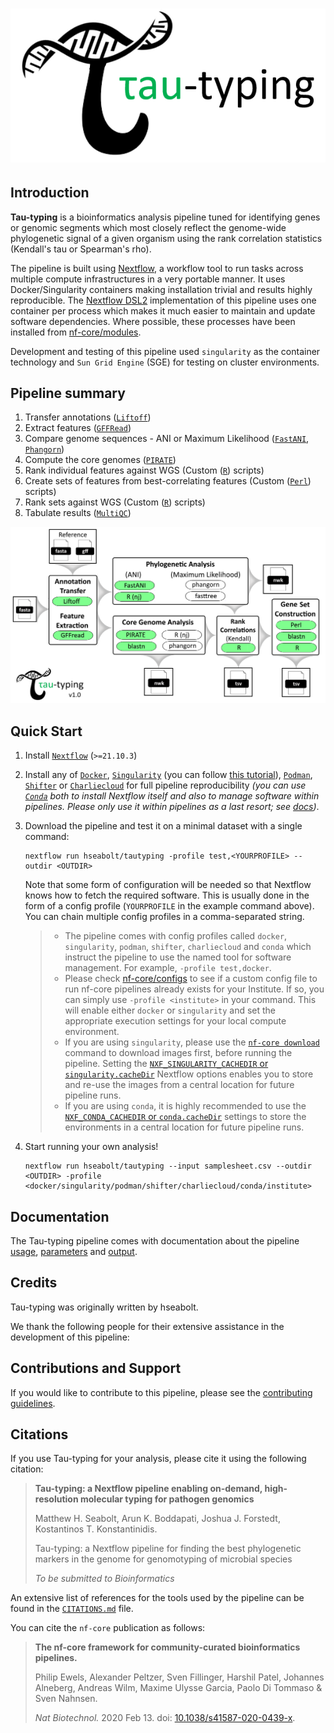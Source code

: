 # ![Tau-typing](docs/images/tautyping_logo_light.png#gh-light-mode-only) 

## Introduction

**Tau-typing** is a bioinformatics analysis pipeline tuned for identifying genes or genomic segments which most closely reflect the genome-wide phylogenetic signal of a given organism using the rank correlation statistics (Kendall's tau or Spearman's rho).

The pipeline is built using [Nextflow](https://www.nextflow.io), a workflow tool to run tasks across multiple compute infrastructures in a very portable manner. It uses Docker/Singularity containers making installation trivial and results highly reproducible. The [Nextflow DSL2](https://www.nextflow.io/docs/latest/dsl2.html) implementation of this pipeline uses one container per process which makes it much easier to maintain and update software dependencies. Where possible, these processes have been installed from [nf-core/modules](https://github.com/nf-core/modules).

Development and testing of this pipeline used `singularity` as the container technology and `Sun Grid Engine` (SGE) for testing on cluster environments. 


## Pipeline summary

1. Transfer annotations ([`Liftoff`](https://academic.oup.com/bioinformatics/article/37/12/1639/6035128))
2. Extract features ([`GFFRead`](https://github.com/gpertea/gffread))
3. Compare genome sequences - ANI or Maximum Likelihood ([`FastANI`](https://www.nature.com/articles/s41467-018-07641-9), [`Phangorn`](https://academic.oup.com/bioinformatics/article/27/4/592/198887))
4. Compute the core genomes ([`PIRATE`](https://academic.oup.com/gigascience/article/8/10/giz119/5584409))
5. Rank individual features against WGS (Custom ([`R`](https://www.r-project.org/)) scripts)
6. Create sets of features from best-correlating features (Custom ([`Perl`](https://www.perl.org/)) scripts)
7. Rank sets against WGS (Custom ([`R`](https://www.r-project.org/)) scripts)
8. Tabulate results ([`MultiQC`](http://multiqc.info/))

![Tau-typing](docs/images/tautyping_workflow_v1.0.300.tiff) 

## Quick Start

1. Install [`Nextflow`](https://www.nextflow.io/docs/latest/getstarted.html#installation) (`>=21.10.3`)

2. Install any of [`Docker`](https://docs.docker.com/engine/installation/), [`Singularity`](https://www.sylabs.io/guides/3.0/user-guide/) (you can follow [this tutorial](https://singularity-tutorial.github.io/01-installation/)), [`Podman`](https://podman.io/), [`Shifter`](https://nersc.gitlab.io/development/shifter/how-to-use/) or [`Charliecloud`](https://hpc.github.io/charliecloud/) for full pipeline reproducibility _(you can use [`Conda`](https://conda.io/miniconda.html) both to install Nextflow itself and also to manage software within pipelines. Please only use it within pipelines as a last resort; see [docs](https://nf-co.re/usage/configuration#basic-configuration-profiles))_.

3. Download the pipeline and test it on a minimal dataset with a single command:

   ```console
   nextflow run hseabolt/tautyping -profile test,<YOURPROFILE> --outdir <OUTDIR>
   ```

   Note that some form of configuration will be needed so that Nextflow knows how to fetch the required software. This is usually done in the form of a config profile (`YOURPROFILE` in the example command above). You can chain multiple config profiles in a comma-separated string.

   > - The pipeline comes with config profiles called `docker`, `singularity`, `podman`, `shifter`, `charliecloud` and `conda` which instruct the pipeline to use the named tool for software management. For example, `-profile test,docker`.
   > - Please check [nf-core/configs](https://github.com/nf-core/configs#documentation) to see if a custom config file to run nf-core pipelines already exists for your Institute. If so, you can simply use `-profile <institute>` in your command. This will enable either `docker` or `singularity` and set the appropriate execution settings for your local compute environment.
   > - If you are using `singularity`, please use the [`nf-core download`](https://nf-co.re/tools/#downloading-pipelines-for-offline-use) command to download images first, before running the pipeline. Setting the [`NXF_SINGULARITY_CACHEDIR` or `singularity.cacheDir`](https://www.nextflow.io/docs/latest/singularity.html?#singularity-docker-hub) Nextflow options enables you to store and re-use the images from a central location for future pipeline runs.
   > - If you are using `conda`, it is highly recommended to use the [`NXF_CONDA_CACHEDIR` or `conda.cacheDir`](https://www.nextflow.io/docs/latest/conda.html) settings to store the environments in a central location for future pipeline runs.

4. Start running your own analysis!

   ```console
   nextflow run hseabolt/tautyping --input samplesheet.csv --outdir <OUTDIR> -profile <docker/singularity/podman/shifter/charliecloud/conda/institute>
   ```

## Documentation

The Tau-typing pipeline comes with documentation about the pipeline [usage](https://github.com/hseabolt/tautyping/usage), [parameters](https://github.com/hseabolt/tautyping/parameters) and [output](https://github.com/hseabolt/tautyping/output).

## Credits

Tau-typing was originally written by hseabolt.

We thank the following people for their extensive assistance in the development of this pipeline:

## Contributions and Support

If you would like to contribute to this pipeline, please see the [contributing guidelines](.github/CONTRIBUTING.md).

## Citations

If you use Tau-typing for your analysis, please cite it using the following citation: 

> **Tau-typing: a Nextflow pipeline enabling on-demand, high-resolution molecular typing for pathogen genomics**
>
> Matthew H. Seabolt, Arun K. Boddapati, Joshua J. Forstedt, Kostantinos T. Konstantinidis.  
>
> Tau-typing: a Nextflow pipeline for finding the best phylogenetic markers in the genome for genomotyping of microbial species
>
> _To be submitted to Bioinformatics_

An extensive list of references for the tools used by the pipeline can be found in the [`CITATIONS.md`](CITATIONS.md) file.

You can cite the `nf-core` publication as follows:

> **The nf-core framework for community-curated bioinformatics pipelines.**
>
> Philip Ewels, Alexander Peltzer, Sven Fillinger, Harshil Patel, Johannes Alneberg, Andreas Wilm, Maxime Ulysse Garcia, Paolo Di Tommaso & Sven Nahnsen.
>
> _Nat Biotechnol._ 2020 Feb 13. doi: [10.1038/s41587-020-0439-x](https://dx.doi.org/10.1038/s41587-020-0439-x).

